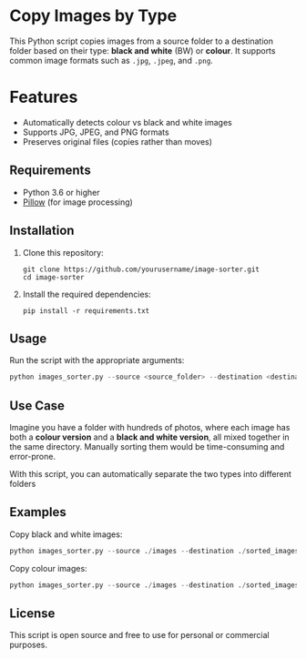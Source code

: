 # Copy Images by Type

This Python script copies images from a source folder to a destination folder based on their type: **black and white** (BW) or **colour**. It supports common image formats such as `.jpg`, `.jpeg`, and `.png`.






# Features

- Automatically detects colour vs black and white images
- Supports JPG, JPEG, and PNG formats
- Preserves original files (copies rather than moves)

## Requirements

- Python 3.6 or higher
- [Pillow](https://python-pillow.org/) (for image processing)

## Installation

1. Clone this repository:
   ```
   git clone https://github.com/yourusername/image-sorter.git
   cd image-sorter
   ```

2. Install the required dependencies:
   ```
   pip install -r requirements.txt
   ```

## Usage

Run the script with the appropriate arguments:
  ```python
  python images_sorter.py --source <source_folder> --destination <destination_folder> --type <bw|colour>
```

## Use Case

Imagine you have a folder with hundreds of photos, where each image has both a **colour version** and a **black and white version**, all mixed together in the same directory. Manually sorting them would be time-consuming and error-prone.

With this script, you can automatically separate the two types into different folders

## Examples

Copy black and white images:
  ```python
  python images_sorter.py --source ./images --destination ./sorted_images --type bw
  ```

Copy colour images:
  ```python
  python images_sorter.py --source ./images --destination ./sorted_images --type colour
  ```

## License
This script is open source and free to use for personal or commercial purposes.